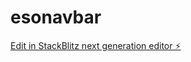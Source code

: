 # esonavbar

[Edit in StackBlitz next generation editor ⚡️](https://stackblitz.com/~/github.com/Angel-ddc/esonavbar)